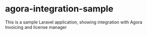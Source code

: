 # agora-integration-sample
This is a sample Laravel application, showing integration with Agora Invoicing and license manager

